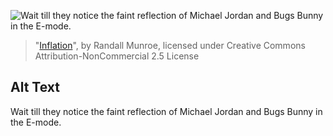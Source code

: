 ![Wait till they notice the faint reflection of Michael Jordan and Bugs Bunny in the E-mode.](https://imgs.xkcd.com/comics/inflation.png)
> "[Inflation](https://xkcd.com/1365/)", by Randall Munroe, licensed under Creative Commons Attribution-NonCommercial 2.5 License

## Alt Text
Wait till they notice the faint reflection of Michael Jordan and Bugs Bunny in the E-mode.
